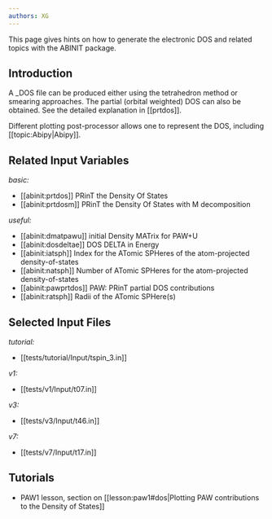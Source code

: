 ```yaml
---
authors: XG
---
```


<!--
This file is automatically generated by mksite.py. All changes will be lost.
Change the input yaml files or the python code

-->
This page gives hints on how to generate the electronic DOS and related topics with the ABINIT package.

## Introduction

A _DOS file can be produced either using the tetrahedron method or smearing
approaches. The partial (orbital weighted) DOS can also be obtained. See the
detailed explanation in [[prtdos]].

Different plotting post-processor allows one to represent the DOS, including
[[topic:Abipy|Abipy]].



## Related Input Variables

*basic:*

- [[abinit:prtdos]]  PRinT the Density Of States
- [[abinit:prtdosm]]  PRinT the Density Of States with M decomposition
 
*useful:*

- [[abinit:dmatpawu]]  initial Density MATrix for PAW+U
- [[abinit:dosdeltae]]  DOS DELTA in Energy
- [[abinit:iatsph]]  Index for the ATomic SPHeres of the atom-projected density-of-states
- [[abinit:natsph]]  Number of ATomic SPHeres for the atom-projected density-of-states
- [[abinit:pawprtdos]]  PAW: PRinT partial DOS contributions
- [[abinit:ratsph]]  Radii of the ATomic SPHere(s)
 

## Selected Input Files

*tutorial:*

- [[tests/tutorial/Input/tspin_3.in]]
 
*v1:*

- [[tests/v1/Input/t07.in]]
 
*v3:*

- [[tests/v3/Input/t46.in]]
 
*v7:*

- [[tests/v7/Input/t17.in]]
 

## Tutorials

* PAW1 lesson, section on [[lesson:paw1#dos|Plotting PAW contributions to the Density of States]]

